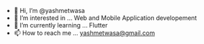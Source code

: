 - 👋 Hi, I’m @yashmetwasa
- 👀 I’m interested in ... Web and Mobile Application developement
- 🌱 I’m currently learning ... Flutter
- 📫 How to reach me ... yashmetwasa@gmail.com

<!---
yashmetwasa/yashmetwasa is a ✨ special ✨ repository because its `README.md` (this file) appears on your GitHub profile.
You can click the Preview link to take a look at your changes.
--->
